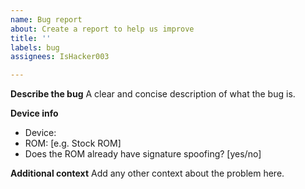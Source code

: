 ```yaml
---
name: Bug report
about: Create a report to help us improve
title: ''
labels: bug
assignees: IsHacker003

---
```


**Describe the bug**
A clear and concise description of what the bug is.

**Device info**
 - Device: 
 - ROM: [e.g. Stock ROM]
 - Does the ROM already have signature spoofing? [yes/no]

**Additional context**
Add any other context about the problem here.
